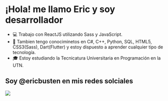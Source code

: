 <h1>¡Hola! me llamo Eric y soy desarrollador</h1>

- 💻 Trabajo con ReactJS utilizando Sass y JavaScript. 
- 📝 Tambien tengo conociminetos en C#, C++, Python, SQL, HTML5, CSS3(Sass), Dart(Flutter) y estoy dispuesto a aprender cualquier tipo de tecnología.
- 🎓 Estoy estudiando la Tecnicatura Universitaria en Programación en la UTN.

<h2>Soy @ericbusten en mis redes solciales</h1>

<a href="https://www.linkedin.com/in/ericbusten/"><img src="https://camo.githubusercontent.com/8d7fb5859a2748bacf328eeff8e53540636b1e26e8d983800480f81a9b121994/68747470733a2f2f7777772e766563746f726c6f676f2e7a6f6e652f6c6f676f732f6c696e6b6564696e2f6c696e6b6564696e2d617232312e737667"></a>

<!---
slurm17/slurm17 is a ✨ special ✨ repository because its `README.md` (this file) appears on your GitHub profile.
You can click the Preview link to take a look at your changes.
--->
